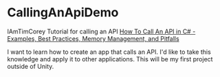 # CallingAnApiDemo
 IAmTimCorey Tutorial for calling an API
<a href="https://youtu.be/aWePkE2ReGw"> How To Call An API in C# - Examples, Best Practices, Memory Management, and Pitfalls </a>


I want to learn how to create an app that calls an API. I'd like to take this knowledge and apply it to other applications.
This will be my first project outside of Unity.
